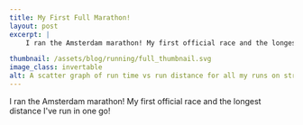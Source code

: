 ```yaml
---
title: My First Full Marathon!
layout: post
excerpt: |
    I ran the Amsterdam marathon! My first official race and the longest distance I've run in one go!

thumbnail: /assets/blog/running/full_thumbnail.svg
image_class: invertable
alt: A scatter graph of run time vs run distance for all my runs on strava. There are lots of points between 5-15km, a couple around 21km and one single point way out at 42km.
---
```


I ran the Amsterdam marathon! My first official race and the longest distance I've run in one go!